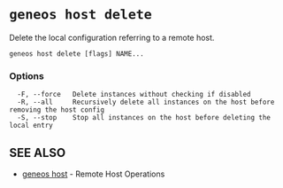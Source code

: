 # `geneos host delete`

Delete the local configuration referring to a remote host.

```text
geneos host delete [flags] NAME...
```

### Options

```text
  -F, --force   Delete instances without checking if disabled
  -R, --all     Recursively delete all instances on the host before removing the host config
  -S, --stop    Stop all instances on the host before deleting the local entry
```

## SEE ALSO

* [geneos host](geneos_host.md)	 - Remote Host Operations
